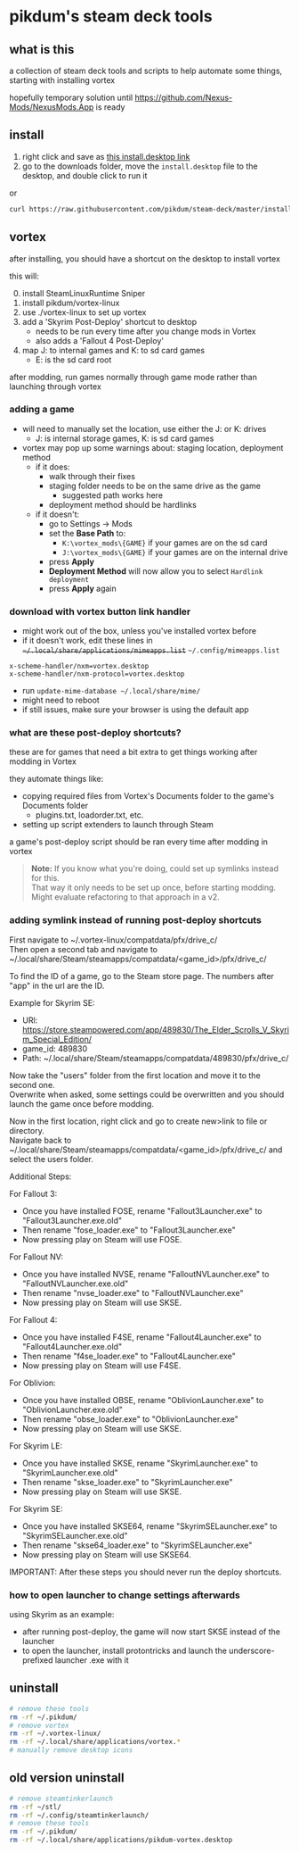 # pikdum's steam deck tools

## what is this

a collection of steam deck tools and scripts to help automate some things, starting with installing vortex

hopefully temporary solution until https://github.com/Nexus-Mods/NexusMods.App is ready

## install

1. right click and save as [this install.desktop link](https://raw.githubusercontent.com/pikdum/steam-deck/master/install.desktop)
2. go to the downloads folder, move the `install.desktop` file to the desktop, and double click to run it

or

``` bash
curl https://raw.githubusercontent.com/pikdum/steam-deck/master/install.sh | bash -s --
```

## vortex

after installing, you should have a shortcut on the desktop to install vortex

this will:

0. install SteamLinuxRuntime Sniper
1. install pikdum/vortex-linux
2. use ./vortex-linux to set up vortex
3. add a 'Skyrim Post-Deploy' shortcut to desktop
   * needs to be run every time after you change mods in Vortex
   * also adds a 'Fallout 4 Post-Deploy'
4. map J: to internal games and K: to sd card games
   * E: is the sd card root

after modding, run games normally through game mode rather than launching through vortex

### adding a game

* will need to manually set the location, use either the J: or K: drives
  * J: is internal storage games, K: is sd card games
* vortex may pop up some warnings about: staging location, deployment method
   * if it does:
      * walk through their fixes
      * staging folder needs to be on the same drive as the game
        * suggested path works here
      * deployment method should be hardlinks
   * if it doesn't:
      * go to Settings -> Mods
      * set the **Base Path** to:
        * `K:\vortex_mods\{GAME}` if your games are on the sd card
        * `J:\vortex_mods\{GAME}` if your games are on the internal drive
      * press **Apply**
      * **Deployment Method** will now allow you to select `Hardlink deployment`
      * press **Apply** again

### download with vortex button link handler

* might work out of the box, unless you've installed vortex before
* if it doesn't work, edit these lines in ~~`~/.local/share/applications/mimeapps.list`~~ `~/.config/mimeapps.list`
```
x-scheme-handler/nxm=vortex.desktop
x-scheme-handler/nxm-protocol=vortex.desktop
```
* run `update-mime-database ~/.local/share/mime/`
* might need to reboot
* if still issues, make sure your browser is using the default app

### what are these post-deploy shortcuts?

these are for games that need a bit extra to get things working after modding in Vortex

they automate things like:

* copying required files from Vortex's Documents folder to the game's Documents folder
  * plugins.txt, loadorder.txt, etc.
* setting up script extenders to launch through Steam

a game's post-deploy script should be ran every time after modding in vortex

> **Note:** If you know what you're doing, could set up symlinks instead for this.  
> That way it only needs to be set up once, before starting modding.  
> Might evaluate refactoring to that approach in a v2.

### adding symlink instead of running post-deploy shortcuts

First navigate to ~/.vortex-linux/compatdata/pfx/drive_c/  
Then open a second tab and navigate to  ~/.local/share/Steam/steamapps/compatdata/<game_id>/pfx/drive_c/

To find the ID of a game, go to the Steam store page. The numbers after "app" in the url are the ID.  

Example for Skyrim SE:  
* URl: https://store.steampowered.com/app/489830/The_Elder_Scrolls_V_Skyrim_Special_Edition/  
* game_id: 489830  
* Path: ~/.local/share/Steam/steamapps/compatdata/489830/pfx/drive_c/

Now take the "users" folder from the first location and move it to the second one.  
Overwrite when asked, some settings could be overwritten and you should launch the game once before modding.

Now in the first location, right click and go to create new>link to file or directory.  
Navigate back to ~/.local/share/Steam/steamapps/compatdata/<game_id>/pfx/drive_c/ and select the users folder.

Additional Steps:  

For Fallout 3:  
* Once you have installed FOSE, rename "Fallout3Launcher.exe" to "Fallout3Launcher.exe.old"  
* Then rename "fose_loader.exe" to "Fallout3Launcher.exe"  
* Now pressing play on Steam will use FOSE.

For Fallout NV:  
* Once you have installed NVSE, rename "FalloutNVLauncher.exe" to "FalloutNVLauncher.exe.old"  
* Then rename "nvse_loader.exe" to "FalloutNVLauncher.exe"  
* Now pressing play on Steam will use SKSE.

For Fallout 4:  
* Once you have installed F4SE, rename "Fallout4Launcher.exe" to "Fallout4Launcher.exe.old"  
* Then rename "f4se_loader.exe" to "Fallout4Launcher.exe"  
* Now pressing play on Steam will use F4SE.

For Oblivion:  
* Once you have installed OBSE, rename "OblivionLauncher.exe" to "OblivionLauncher.exe.old"  
* Then rename "obse_loader.exe" to "OblivionLauncher.exe"  
* Now pressing play on Steam will use SKSE.
    
For Skyrim LE:  
* Once you have installed SKSE, rename "SkyrimLauncher.exe" to "SkyrimLauncher.exe.old"  
* Then rename "skse_loader.exe" to "SkyrimLauncher.exe"  
* Now pressing play on Steam will use SKSE.
  
For Skyrim SE:  
* Once you have installed SKSE64, rename "SkyrimSELauncher.exe" to "SkyrimSELauncher.exe.old"  
* Then rename "skse64_loader.exe" to "SkyrimSELauncher.exe"  
* Now pressing play on Steam will use SKSE64.

IMPORTANT: After these steps you should never run the deploy shortcuts.

### how to open launcher to change settings afterwards

using Skyrim as an example:

* after running post-deploy, the game will now start SKSE instead of the launcher
* to open the launcher, install protontricks and launch the underscore-prefixed launcher .exe with it

## uninstall

```bash
# remove these tools
rm -rf ~/.pikdum/
# remove vortex
rm -rf ~/.vortex-linux/
rm -rf ~/.local/share/applications/vortex.*
# manually remove desktop icons
```

## old version uninstall

```bash
# remove steamtinkerlaunch
rm -rf ~/stl/
rm -rf ~/.config/steamtinkerlaunch/
# remove these tools
rm -rf ~/.pikdum/
rm -rf ~/.local/share/applications/pikdum-vortex.desktop
```

